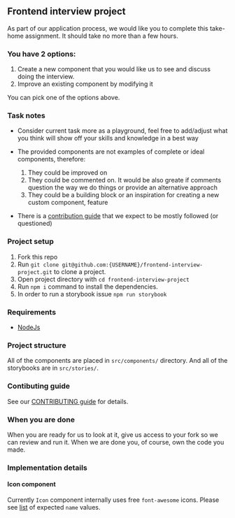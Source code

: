 ## Frontend interview project

As part of our application process, we would like you to complete this take-home assignment. It should take no more than a few hours.

### You have 2 options:
1. Create a new component that you would like us to see and discuss doing the interview.
2. Improve an existing component by modifying it

You can pick one of the options above.

### Task notes
- Consider current task more as a playground, feel free to add/adjust what you think will show off your skills and knowledge in a best way
- The provided components are not examples of complete or ideal components, therefore:
  1. They could be improved on
  2. They could be commented on. It would be also greate if comments question the way we do things or provide an alternative approach
  3. They could be a building block or an inspiration for creating a new custom component, feature

- There is a [contribution guide](https://github.com/dixahq/frontend-interview-project/blob/master/CONTRIBUTING.md) that we expect to be mostly followed (or questioned)

### Project setup
1. Fork this repo
2. Run `git clone git@github.com:{USERNAME}/frontend-interview-project.git` to clone a project.
3. Open project directory with `cd frontend-interview-project`
4. Run `npm i` command to install the dependencies.
5. In order to run a storybook issue `npm run storybook`

### Requirements
- [NodeJs](https://nodejs.org)

### Project structure
All of the components are placed in `src/components/` directory. And all of the storybooks are in `src/stories/`.

### Contibuting guide
See our [CONTRIBUTING guide](https://github.com/dixahq/frontend-interview-project/blob/master/CONTRIBUTING.md) for details.

### When you are done
When you are ready for us to look at it, give us access to your fork so we can review and run it. When we are done you, of course, own the code you made.

### Implementation details

#### Icon component
Currently `Icon` component internally uses free `font-awesome` icons. Please see [list](https://fontawesome.com/icons?m=free) of expected `name` values.
